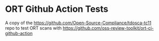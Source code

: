 # ORT Github Action Tests

A copy of the https://github.com/Open-Source-Compliance/tdosca-tc11 repo to test ORT scans with https://github.com/oss-review-toolkit/ort-ci-github-action
